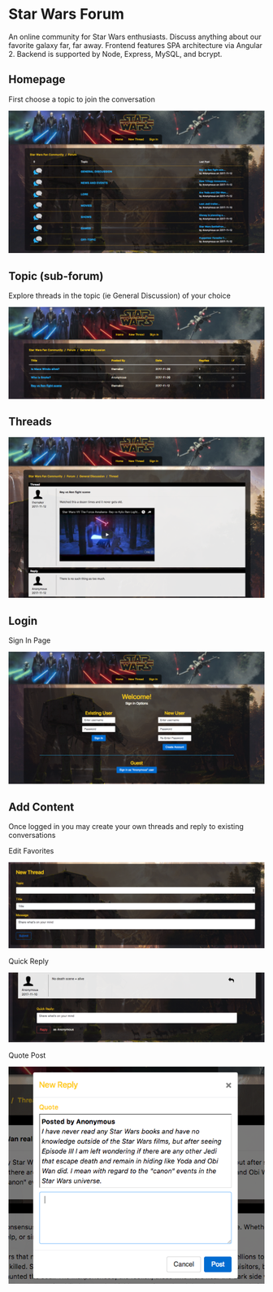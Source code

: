 # Star Wars Forum

An online community for Star Wars enthusiasts. Discuss anything about our favorite galaxy far, far away. Frontend features SPA architecture via Angular 2. Backend is supported by Node, Express, MySQL, and bcrypt.

## Homepage

First choose a topic to join the conversation

![home](https://github.com/bstiles13/Forum/blob/master/src/assets/screenshots/screenshot_homepage.png)

## Topic (sub-forum)

Explore threads in the topic (ie General Discussion) of your choice

![topic](https://github.com/bstiles13/Forum/blob/master/src/assets/screenshots/screenshot_topic.png)

## Threads

![thread](https://github.com/bstiles13/Forum/blob/master/src/assets/screenshots/screenshot_thread.png)

## Login

Sign In Page

![login](https://github.com/bstiles13/Forum/blob/master/src/assets/screenshots/screenshot_login.png)

## Add Content

Once logged in you may create your own threads and reply to existing conversations

Edit Favorites

![newthread](https://github.com/bstiles13/Forum/blob/master/src/assets/screenshots/screenshot_newthread.png)

Quick Reply

![reply](https://github.com/bstiles13/Forum/blob/master/src/assets/screenshots/screenshot_reply.png)

Quote Post

![quote](https://github.com/bstiles13/Forum/blob/master/src/assets/screenshots/screenshot_quote.png)

